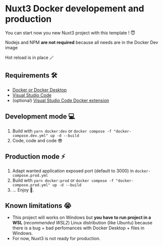# Nuxt3 Docker developement and production

You can start now you new Nuxt3 project with this template ! 😇

Nodejs and NPM **are not required** because all needs are in the Docker Dev image 

Hot reload is in place 🪄

## Requirements 🛠️

- [Docker or Docker Desktop](https://www.docker.com/)
- [Visual Studio Code](https://code.visualstudio.com/Download)
- (optional) [Visual Studio Code Docker extension](https://code.visualstudio.com/docs/containers/overview)

## Development mode 💻

1. Build with `yarn docker:dev` or `docker compose -f "docker-compose.dev.yml" up -d --build`
2. Code, code and code 😎

## Production mode ⚡

1. Adapt wanted application exposed port (default to 3000) in `docker-compose.prod.yml`
2. Build with `yarn docker:prod` or `docker compose -f "docker-compose.prod.yml" up -d --build`
3. ... Enjoy 🥳.

## Known limitations 😭

-  This project will works on Windows but **you have to run project in a WSL** (_recommended WSL2_) Linux distribution (like Ubuntu) because there is a bug + bad perfomances with Docker Desktop + files in Windows.
-  For now, Nuxt3 is not ready for production.
